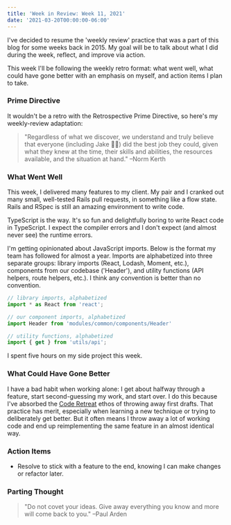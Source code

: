 ```yaml
---
title: 'Week in Review: Week 11, 2021'
date: '2021-03-20T00:00:00-06:00'
---
```


I've decided to resume the 'weekly review' practice that was a part of this
blog for some weeks back in 2015. My goal will be to talk about what I did
during the week, reflect, and improve via action.

This week I'll be following the weekly retro format: what went well, what could
have gone better with an emphasis on myself, and action items I plan
to take.

### Prime Directive

It wouldn't be a retro with the Retrospective Prime Directive, so here's my
weekly-review adaptation:

> "Regardless of what we discover, we understand and truly believe that
> everyone (including Jake 🤷‍♂️) did the best job they could, given what they knew
> at the time, their skills and abilities, the resources available, and the
> situation at hand."
> –Norm Kerth

### What Went Well

This week, I delivered many features to my client. My pair and I cranked out
many small, well-tested Rails pull requests, in something like a flow state.
Rails and RSpec is still an amazing environment to write code.

TypeScript is the way. It's so fun and delightfully boring to write React code
in TypeScript. I expect the compiler errors and I don't expect (and almost
never see) the runtime errors.

I'm getting opinionated about JavaScript imports. Below is the format my team
has followed for almost a year. Imports are alphabetized into three separate
groups: library imports (React, Lodash, Moment, etc.), components from our
codebase ('Header'), and utility functions (API helpers, route helpers, etc.).
I think any convention is better than no convention.

```js
// library imports, alphabetized
import * as React from 'react';

// our component imports, alphabetized
import Header from 'modules/common/components/Header'

// utility functions, alphabetized
import { get } from 'utils/api';
```

I spent five hours on my side project this week.

### What Could Have Gone Better

I have a bad habit when working alone: I get about halfway through a feature,
start second-guessing my work, and start over. I do this because I've absorbed
the [Code Retreat][code-retreat] ethos of throwing away first drafts.  That
practice has merit, especially when learning a new technique or trying to
deliberately get better. But it often means I throw away a lot of working code
and end up reimplementing the same feature in an almost identical way.

### Action Items

- Resolve to stick with a feature to the end, knowing I can make changes or refactor later.

### Parting Thought

> "Do not covet your ideas. Give away everything you know and more will come back
> to you."
> –Paul Arden

[code-retreat]: https://www.coderetreat.org/
